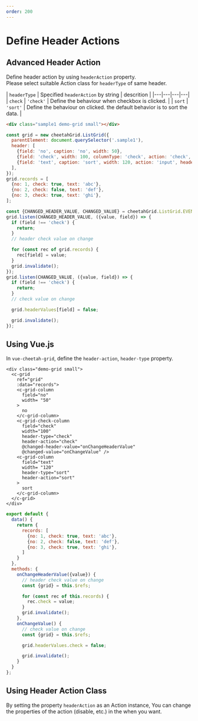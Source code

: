 ```yaml
---
order: 200
---
```


# Define Header Actions

## Advanced Header Action

Define header action by using `headerAction` property.  
Please select suitable Action class for `headerType` of same header.  

| `headerType` | Specified `headerAction` by string | descrition |
|---|---|---|---|
| `check` | `'check'` | Define the behaviour when checkbox is clicked. |
| `sort`  | `'sort'`  | Define the behaviour on clicked. the default behavior is to sort the data. |

<code-preview>

```html
<div class="sample1 demo-grid small"></div>
```

```js
const grid = new cheetahGrid.ListGrid({
  parentElement: document.querySelector('.sample1'),
  header: [
    {field: 'no', caption: 'no', width: 50},
    {field: 'check', width: 100, columnType: 'check', action: 'check', headerType: 'check', headerAction: 'check'},
    {field: 'text', caption: 'sort', width: 120, action: 'input', headerType: 'sort', headerAction: 'sort'},
  ],
});
grid.records = [
  {no: 1, check: true, text: 'abc'},
  {no: 2, check: false, text: 'def'},
  {no: 3, check: true, text: 'ghi'},
];

const {CHANGED_HEADER_VALUE, CHANGED_VALUE} = cheetahGrid.ListGrid.EVENT_TYPE;
grid.listen(CHANGED_HEADER_VALUE, ({value, field}) => {
  if (field !== 'check') {
    return;
  }
  // header check value on change

  for (const rec of grid.records) {
    rec[field] = value;
  }
  grid.invalidate();
});
grid.listen(CHANGED_VALUE, ({value, field}) => {
  if (field !== 'check') {
    return;
  }
  // check value on change

  grid.headerValues[field] = false;

  grid.invalidate();
});
```

</code-preview>

## Using Vue.js

In `vue-cheetah-grid`, define the `header-action`, `header-type` property.

<code-preview>

```vue
<div class="demo-grid small">
  <c-grid
    ref="grid"
    :data="records">
    <c-grid-column
      field="no"
      width= "50"
    >
      no
    </c-grid-column>
    <c-grid-check-column
      field="check"
      width="100"
      header-type="check"
      header-action="check"
      @changed-header-value="onChangeHeaderValue"
      @changed-value="onChangeValue" />
    <c-grid-column
      field="text"
      width= "120"
      header-type="sort"
      header-action="sort" 
    >
      sort
    </c-grid-column>
  </c-grid>
</div>
```

```js
export default {
  data() {
    return {
      records: [
        {no: 1, check: true, text: 'abc'},
        {no: 2, check: false, text: 'def'},
        {no: 3, check: true, text: 'ghi'},
      ]
    }
  },
  methods: {
    onChangeHeaderValue({value}) {
      // header check value on change
      const {grid} = this.$refs;

      for (const rec of this.records) {
        rec.check = value;
      }
      grid.invalidate();
    },
    onChangeValue() {
      // check value on change
      const {grid} = this.$refs;

      grid.headerValues.check = false;

      grid.invalidate();
    }
  }
};
```

</code-preview>

## Using Header Action Class

By setting the property `headerAction` as an Action instance,
You can change the properties of the action (disable, etc.) in the when you want.  

<!-- Please refer to [here](./Classes.md) -->
